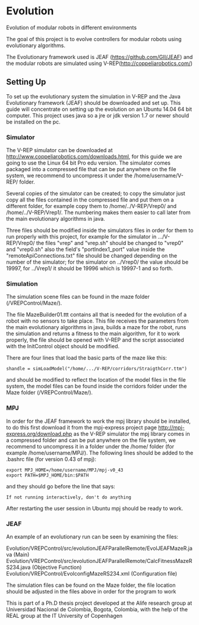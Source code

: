 # Evolution
Evolution of modular robots in different environments

The goal of this project is to evolve controllers for modular robots using evolutionary algorithms.

The Evolutionary framework used is JEAF (https://github.com/GII/JEAF) and the modular robots are simulated using V-REP(http://coppeliarobotics.com/)

## Setting Up

To set up the evolutionary system the simulation in V-REP and the Java Evolutionary framework (JEAF) should be downloaded and set up. This guide will concentrate on setting up the evolution on an Ubuntu 14.04 64 bit computer. This project uses java so a jre or jdk version 1.7 or newer should be installed on the pc.

### Simulator

The V-REP simulator can be downloaded at http://www.coppeliarobotics.com/downloads.html, for this guide we are going to use the Linux 64 bit Pro edu version. The simulator comes packaged into a compressed file that can be put anywhere on the file system, we recommend to uncompress it under the /home/username/V-REP/ folder.

Several copies of the simulator can be created; to copy the simulator just copy all the files contained in the compressed file and put them on a different folder, for example copy them to /home/../V-REP/Vrep0/ and /home/../V-REP/Vrep1/. The numbering makes them easier to call later from the main evolutionary algorithms in java.

Three files should be modified inside the simulators files in order for them to run properly with this project, for example for the simulator in .../V-REP/Vrep0/ the files "vrep" and "vrep.sh" should be changed to "vrep0" and "vrep0.sh" also the field's "portIndex1_port" value inside the "remoteApiConnections.txt" file should be changed depending on the number of the simulator; for the simulator on ../Vrep0/ the value should be 19997, for ../Vrep1/ it should be 19996 which is 19997-1 and so forth. 

### Simulation

The simulation scene files can be found in the maze folder (/VREPControl/Maze/).

The file MazeBuilder01.ttt contains all that is needed for the evolution of a robot with no sensors to take place. This file receives the parameters from the main evolutionary algorithms in java, builds a maze for the robot, runs the simulation and returns a fitness to the main algorithm, for it to work properly, the file should be opened with V-REP and the script associated with the InitControl object should be modified. 

There are four lines that load the basic parts of the maze like this:

    shandle = simLoadModel("/home/.../V-REP/corridors/StraigthCorr.ttm")

and should be modified to reflect the location of the model files in the file system, the model files can be found inside the corridors folder under the Maze folder (/VREPControl/Maze/).

### MPJ

In order for the JEAF framework to work the mpj library should be installed, to do this first download it from the mpj-express project page http://mpj-express.org/download.php as the V-REP simulator the mpj library comes in a compressed folder and can be put anywhere on the file system, we recommend to uncompress it in a folder under the /home/ folder (for example /home/username/MPJ/). The following lines should be added to the .bashrc file (for version 0.43 of mpj):

    export MPJ_HOME=/home/username/MPJ/mpj-v0_43
    export PATH=$MPJ_HOME/bin:$PATH

and they should go before the line that says:

    If not running interactively, don't do anything
    
After restarting the user session in Ubuntu mpj should be ready to work.

### JEAF









An example of an evolutionary run can be seen by examining the files:

Evolution/VREPControl/src/evolutionJEAFParallelRemote/EvolJEAFMazeR.java    (Main)
Evolution/VREPControl/src/evolutionJEAFParallelRemote/CalcFitnessMazeRS234.java  (Objective Function)
Evolution/VREPControl/EvolconfigMazeRS234.xml (Configuration file)

The simulation files can be found on the Maze folder, the file location should be adjusted in the files above in order for the program to work

This is part of a Ph.D thesis project developed at the Alife research group at Universidad Nacional de Colombia, Bogota, Colombia, with the help of the REAL group at the IT University of Copenhagen
